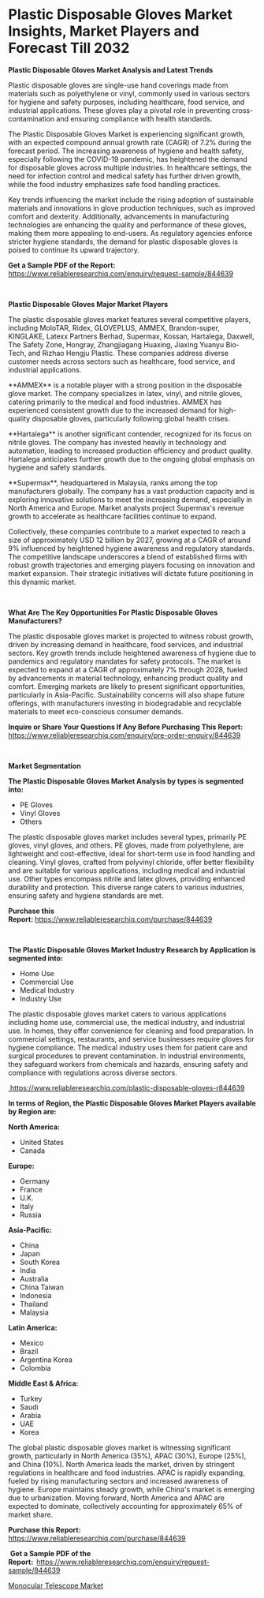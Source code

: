 <p><h1>Plastic Disposable Gloves Market Insights, Market Players and Forecast Till 2032</h1></p><p><strong>Plastic Disposable Gloves Market Analysis and Latest Trends</strong></p>
<p><p>Plastic disposable gloves are single-use hand coverings made from materials such as polyethylene or vinyl, commonly used in various sectors for hygiene and safety purposes, including healthcare, food service, and industrial applications. These gloves play a pivotal role in preventing cross-contamination and ensuring compliance with health standards.</p><p>The Plastic Disposable Gloves Market is experiencing significant growth, with an expected compound annual growth rate (CAGR) of 7.2% during the forecast period. The increasing awareness of hygiene and health safety, especially following the COVID-19 pandemic, has heightened the demand for disposable gloves across multiple industries. In healthcare settings, the need for infection control and medical safety has further driven growth, while the food industry emphasizes safe food handling practices.</p><p>Key trends influencing the market include the rising adoption of sustainable materials and innovations in glove production techniques, such as improved comfort and dexterity. Additionally, advancements in manufacturing technologies are enhancing the quality and performance of these gloves, making them more appealing to end-users. As regulatory agencies enforce stricter hygiene standards, the demand for plastic disposable gloves is poised to continue its upward trajectory.</p></p>
<p><strong>Get a Sample PDF of the Report:&nbsp;</strong> <a href="https://www.reliableresearchiq.com/enquiry/request-sample/844639?utm_campaign=114&utm_medium=2&utm_source=Github&utm_content=ia&utm_term=06022025&utm_id=plastic-disposable-gloves">https://www.reliableresearchiq.com/enquiry/request-sample/844639</a></p>
<p>&nbsp;</p>
<p><strong>Plastic Disposable Gloves Major Market Players</strong></p>
<p><p>The plastic disposable gloves market features several competitive players, including MoloTAR, Ridex, GLOVEPLUS, AMMEX, Brandon-super, KINGLAKE, Latexx Partners Berhad, Supermax, Kossan, Hartalega, Daxwell, The Safety Zone, Hongray, Zhangjiagang Huaxing, Jiaxing Yuanyu Bio-Tech, and Rizhao Hengju Plastic. These companies address diverse customer needs across sectors such as healthcare, food service, and industrial applications.</p><p>**AMMEX** is a notable player with a strong position in the disposable glove market. The company specializes in latex, vinyl, and nitrile gloves, catering primarily to the medical and food industries. AMMEX has experienced consistent growth due to the increased demand for high-quality disposable gloves, particularly following global health crises. </p><p>**Hartalega** is another significant contender, recognized for its focus on nitrile gloves. The company has invested heavily in technology and automation, leading to increased production efficiency and product quality. Hartalega anticipates further growth due to the ongoing global emphasis on hygiene and safety standards.</p><p>**Supermax**, headquartered in Malaysia, ranks among the top manufacturers globally. The company has a vast production capacity and is exploring innovative solutions to meet the increasing demand, especially in North America and Europe. Market analysts project Supermax's revenue growth to accelerate as healthcare facilities continue to expand.</p><p>Collectively, these companies contribute to a market expected to reach a size of approximately USD 12 billion by 2027, growing at a CAGR of around 9% influenced by heightened hygiene awareness and regulatory standards. The competitive landscape underscores a blend of established firms with robust growth trajectories and emerging players focusing on innovation and market expansion. Their strategic initiatives will dictate future positioning in this dynamic market.</p></p>
<p>&nbsp;</p>
<p><strong>What Are The Key Opportunities For Plastic Disposable Gloves Manufacturers?</strong></p>
<p><p>The plastic disposable gloves market is projected to witness robust growth, driven by increasing demand in healthcare, food services, and industrial sectors. Key growth trends include heightened awareness of hygiene due to pandemics and regulatory mandates for safety protocols. The market is expected to expand at a CAGR of approximately 7% through 2028, fueled by advancements in material technology, enhancing product quality and comfort. Emerging markets are likely to present significant opportunities, particularly in Asia-Pacific. Sustainability concerns will also shape future offerings, with manufacturers investing in biodegradable and recyclable materials to meet eco-conscious consumer demands.</p></p>
<p><strong>Inquire or Share Your Questions If Any Before Purchasing This Report:</strong> <a href="https://www.reliableresearchiq.com/enquiry/pre-order-enquiry/844639?utm_campaign=114&utm_medium=2&utm_source=Github&utm_content=ia&utm_term=06022025&utm_id=plastic-disposable-gloves">https://www.reliableresearchiq.com/enquiry/pre-order-enquiry/844639</a></p>
<p>&nbsp;</p>
<p><strong>Market Segmentation</strong></p>
<p><strong>The Plastic Disposable Gloves Market Analysis by types is segmented into:</strong></p>
<p><ul><li>PE Gloves</li><li>Vinyl Gloves</li><li>Others</li></ul></p>
<p><p>The plastic disposable gloves market includes several types, primarily PE gloves, vinyl gloves, and others. PE gloves, made from polyethylene, are lightweight and cost-effective, ideal for short-term use in food handling and cleaning. Vinyl gloves, crafted from polyvinyl chloride, offer better flexibility and are suitable for various applications, including medical and industrial use. Other types encompass nitrile and latex gloves, providing enhanced durability and protection. This diverse range caters to various industries, ensuring safety and hygiene standards are met.</p></p>
<p><strong>Purchase this Report:&nbsp;</strong><a href="https://www.reliableresearchiq.com/purchase/844639?utm_campaign=114&utm_medium=2&utm_source=Github&utm_content=ia&utm_term=06022025&utm_id=plastic-disposable-gloves">https://www.reliableresearchiq.com/purchase/844639</a></p>
<p>&nbsp;</p>
<p><strong>The Plastic Disposable Gloves Market Industry Research by Application is segmented into:</strong></p>
<p><ul><li>Home Use</li><li>Commercial Use</li><li>Medical Industry</li><li>Industry Use</li></ul></p>
<p><p>The plastic disposable gloves market caters to various applications including home use, commercial use, the medical industry, and industrial use. In homes, they offer convenience for cleaning and food preparation. In commercial settings, restaurants, and service businesses require gloves for hygiene compliance. The medical industry uses them for patient care and surgical procedures to prevent contamination. In industrial environments, they safeguard workers from chemicals and hazards, ensuring safety and compliance with regulations across diverse sectors.</p></p>
<p><a href="https://www.reliableresearchiq.com/plastic-disposable-gloves-r844639?utm_campaign=114&utm_medium=2&utm_source=Github&utm_content=ia&utm_term=06022025&utm_id=plastic-disposable-gloves">&nbsp;https://www.reliableresearchiq.com/plastic-disposable-gloves-r844639</a></p>
<p><strong>In terms of Region, the Plastic Disposable Gloves Market Players available by Region are:</strong></p>
<p>
    <p> <strong> North America: </strong>
        <ul>
            <li>United States</li>
            <li>Canada</li>
        </ul>
        </p> 
    <p> <strong> Europe: </strong>
        <ul>
            <li>Germany</li>
            <li>France</li>
            <li>U.K.</li>
            <li>Italy</li>
            <li>Russia</li>
        </ul>
        </p> 
    <p> <strong> Asia-Pacific: </strong>
        <ul>
            <li>China</li>
            <li>Japan</li>
            <li>South Korea</li>
            <li>India</li>
            <li>Australia</li>
            <li>China Taiwan</li>
            <li>Indonesia</li>
            <li>Thailand</li>
            <li>Malaysia</li>
        </ul>
        </p> 
    <p> <strong> Latin America: </strong>
        <ul>
            <li>Mexico</li>
            <li>Brazil</li>
            <li>Argentina Korea</li>
            <li>Colombia</li>
        </ul>
        </p> 
    <p> <strong> Middle East & Africa: </strong>
        <ul>
            <li>Turkey</li>
            <li>Saudi</li>
            <li>Arabia</li>
            <li>UAE</li>
            <li>Korea</li>
        </ul>
    </p>
    </p>
<p><p>The global plastic disposable gloves market is witnessing significant growth, particularly in North America (35%), APAC (30%), Europe (25%), and China (10%). North America leads the market, driven by stringent regulations in healthcare and food industries. APAC is rapidly expanding, fueled by rising manufacturing sectors and increased awareness of hygiene. Europe maintains steady growth, while China's market is emerging due to urbanization. Moving forward, North America and APAC are expected to dominate, collectively accounting for approximately 65% of market share.</p></p>
<p><strong>Purchase this Report: </strong><a href="https://www.reliableresearchiq.com/purchase/844639?utm_campaign=114&utm_medium=2&utm_source=Github&utm_content=ia&utm_term=06022025&utm_id=plastic-disposable-gloves">https://www.reliableresearchiq.com/purchase/844639</a></p>
<p>&nbsp;<strong>Get a Sample PDF of the Report:&nbsp;&nbsp;</strong><a href="https://www.reliableresearchiq.com/enquiry/request-sample/844639?utm_campaign=114&utm_medium=2&utm_source=Github&utm_content=ia&utm_term=06022025&utm_id=plastic-disposable-gloves">https://www.reliableresearchiq.com/enquiry/request-sample/844639</a></p>
<p><strong></strong></p>
<p><p><a href="https://github.com/supicweg/Market-Research-Report-List-1/blob/main/monocular-telescope-market.md?utm_campaign=114&utm_medium=2&utm_source=Github&utm_content=ia&utm_term=06022025&utm_id=plastic-disposable-gloves">Monocular Telescope Market</a></p></p>